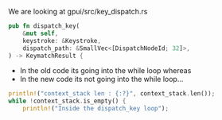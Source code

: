 
We are looking at gpui/src/key_dispatch.rs

```rust
pub fn dispatch_key(
    &mut self,
    keystroke: &Keystroke,
    dispatch_path: &SmallVec<[DispatchNodeId; 32]>,
) -> KeymatchResult {
```

- In the old code its going into the while loop whereas
- In the new code its not going into the while loop...

```rust
println!("context_stack len : {:?}", context_stack.len());
while !context_stack.is_empty() {
    println!("Inside the dispatch_key loop");
```
